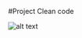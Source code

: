 
#Project Clean code

![alt text](https://github.com/aMaubert/clean-code-project/edit/main/img17.jpg?raw=true)

